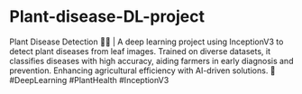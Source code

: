 # Plant-disease-DL-project
Plant Disease Detection 🌿🤖 | A deep learning project using InceptionV3 to detect plant diseases from leaf images. Trained on diverse datasets, it classifies diseases with high accuracy, aiding farmers in early diagnosis and prevention. Enhancing agricultural efficiency with AI-driven solutions. 🚀 #DeepLearning #PlantHealth #InceptionV3

